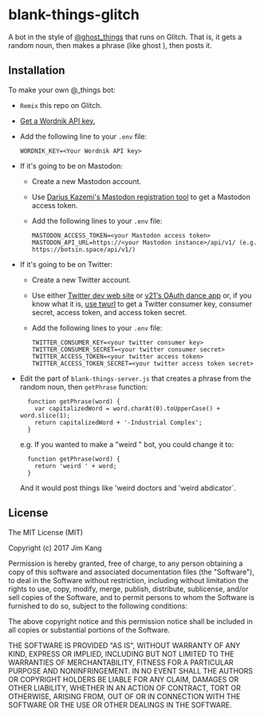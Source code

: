 blank-things-glitch
==================

A bot in the style of [@ghost_things](https://twitter.com/ghost_things) that runs on Glitch. That is, it gets a random noun, then makes a phrase (like ghost <noun>), then posts it.

Installation
------------

To make your own @<something>_things bot:
- `Remix` this repo on Glitch.
- [Get a Wordnik API key.](http://developer.wordnik.com/#!/faq)
- Add the following line to your `.env` file:

    `WORDNIK_KEY=<Your Wordnik API key>`

- If it's going to be on Mastodon:
  - Create a new Mastodon account.
  - Use [Darius Kazemi's Mastodon registration tool](https://tinysubversions.com/notes/mastodon-bot/) to get a Mastodon access token.
  - Add the following lines to your `.env` file:

        MASTODON_ACCESS_TOKEN=<your Mastodon access token>
        MASTODON_API_URL=https://<your Mastodon instance>/api/v1/ (e.g. https://botsin.space/api/v1/)

- If it's going to be on Twitter:
  - Create a new Twitter account.
  - Use either [Twitter dev web site](https://gist.github.com/jimkang/34d16247b40097d8cace) or [v21's OAuth dance app](http://v21.io/iwilldancetheoauthdanceforyou/) or, if you know what it is, [use twurl](https://gist.github.com/jimkang/873c2434cb893baa3675) to get a Twitter consumer key, consumer secret, access token, and access token secret.
  - Add the following lines to your `.env` file:

        TWITTER_CONSUMER_KEY=<your twitter consumer key>
        TWITTER_CONSUMER_SECRET=<your twitter consumer secret>
        TWITTER_ACCESS_TOKEN=<your twitter access token>
        TWITTER_ACCESS_TOKEN_SECRET=<your twitter access token secret>

- Edit the part of `blank-things-server.js` that creates a phrase from the random noun, then `getPhrase` function:

        function getPhrase(word) {
          var capitalizedWord = word.charAt(0).toUpperCase() + word.slice(1);
          return capitalizedWord + '-Industrial Complex';
        }

  e.g. If you wanted to make a "weird <thing>" bot, you could change it to:

        function getPhrase(word) {
          return 'weird ' + word;
        }

  And it would post things like 'weird doctors and 'weird abdicator`.

License
-------

The MIT License (MIT)

Copyright (c) 2017 Jim Kang

Permission is hereby granted, free of charge, to any person obtaining a copy
of this software and associated documentation files (the "Software"), to deal
in the Software without restriction, including without limitation the rights
to use, copy, modify, merge, publish, distribute, sublicense, and/or sell
copies of the Software, and to permit persons to whom the Software is
furnished to do so, subject to the following conditions:

The above copyright notice and this permission notice shall be included in
all copies or substantial portions of the Software.

THE SOFTWARE IS PROVIDED "AS IS", WITHOUT WARRANTY OF ANY KIND, EXPRESS OR
IMPLIED, INCLUDING BUT NOT LIMITED TO THE WARRANTIES OF MERCHANTABILITY,
FITNESS FOR A PARTICULAR PURPOSE AND NONINFRINGEMENT. IN NO EVENT SHALL THE
AUTHORS OR COPYRIGHT HOLDERS BE LIABLE FOR ANY CLAIM, DAMAGES OR OTHER
LIABILITY, WHETHER IN AN ACTION OF CONTRACT, TORT OR OTHERWISE, ARISING FROM,
OUT OF OR IN CONNECTION WITH THE SOFTWARE OR THE USE OR OTHER DEALINGS IN
THE SOFTWARE.
